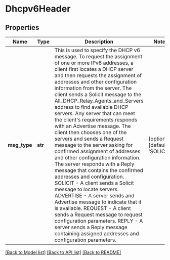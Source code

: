 # Dhcpv6Header

## Properties
Name | Type | Description | Notes
------------ | ------------- | ------------- | -------------
**msg_type** | **str** | This is used to specify the DHCP v6 message. To request the assignment of one or more IPv6 addresses, a client first locates a DHCP server and then requests the assignment of addresses and other configuration information from the server. The client sends a Solicit message to the All_DHCP_Relay_Agents_and_Servers address to find available DHCP servers. Any server that can meet the client&#x27;s requirements responds with an Advertise message. The client then chooses one of the servers and sends a Request message to the server asking for confirmed assignment of addresses and other configuration information. The server responds with a Reply message that contains the confirmed addresses and configuration. SOLICIT - A client sends a Solicit message to locate servers. ADVERTISE - A server sends and Advertise message to indicate that it is available. REQUEST - A client sends a Request message to request configuration parameters. REPLY - A server sends a Reply message containing assigned addresses and configuration parameters. | [optional] [default to 'SOLICIT']

[[Back to Model list]](../README.md#documentation-for-models) [[Back to API list]](../README.md#documentation-for-api-endpoints) [[Back to README]](../README.md)

